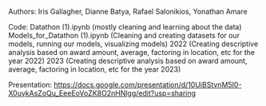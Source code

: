 Authors: 
Iris Gallagher, Dianne Batya, Rafael Salonikios, Yonathan Amare

 Code: 
 Datathon (1).ipynb (mostly cleaning and learning about the data)
 Models_for_Datathon (1).ipynb (Cleaning and creating datasets for our models, running our models, visualizing models)
 2022 (Creating descriptive analysis based on award amount, average, factoring in location, etc for the year 2022)
 2023 (Creating descriptive analysis based on award amount, average, factoring in location, etc for the year 2023)

Presentation: 
https://docs.google.com/presentation/d/10UiBStvnM5I0-X0uykAsZoQu_EeeEoVoZK8O2nHNlgg/edit?usp=sharing
